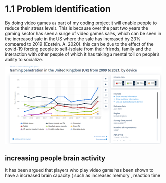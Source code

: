 # 1.1 Problem Identification

By doing video games as part of my coding project it will enable people to reduce their stress levels. This is because over the past two years the gaming sector has seen a surge of video games sales, which can be seen in the increased sale in the US where the sale has increased by 23% compared to 2019 (Epstein, A. 2020), this can be due to the effect of the covid-19 forcing people to self-isolate from their friends, family and the interaction with other people of which it has taking a mental toll on people’s ability to socialize.

![this is image shows the increase in gaming penetration in the uk market this a piece of supporting evidence to my claim that people in the uk found new ways to entertainment  them self thought playing gaming in which this is image display the increase the game playing from 2019- 2021 I](../.gitbook/assets/image.png)

## increasing people brain activity &#x20;



It has been argued that players who play video game has been shown to have a increased  brain capacity ( such as increased memory , reaction time  &#x20;

